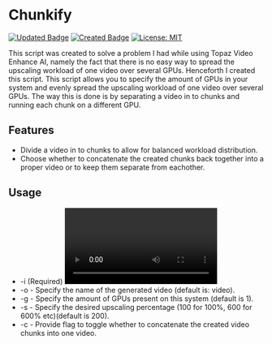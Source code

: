 # Chunkify

[![Updated Badge](https://badges.pufler.dev/updated/Teitoku42/Chunkify)](https://badges.pufler.dev)
[![Created Badge](https://badges.pufler.dev/created/Teitoku42/Chunkify)](https://badges.pufler.dev)
[![License: MIT](https://img.shields.io/badge/License-MIT-yellow.svg)](https://opensource.org/licenses/MIT)

This script was created to solve a problem I had while using Topaz Video Enhance AI, namely the fact that there is
no easy way to spread the upscaling workload of one video over several GPUs. Henceforth I created this script.
This script allows you to specify the amount of GPUs in your system and evenly spread the upscaling workload of one
video over several GPUs. The way this is done is by separating a video in to chunks and running each chunk on a
different GPU.

## Features
- Divide a video in to chunks to allow for balanced workload distribution.
- Choose whether to concatenate the created chunks back together into a proper video or to keep them separate from
eachother.

## Usage
- -i (Required) <Video input path> - Specify the video to upscale.
- -o <Output name> - Specify the name of the generated video (default is: video).
- -g <GPU count> - Specify the amount of GPUs present on this system (default is 1).
- -s <Scale> - Specify the desired upscaling percentage (100 for 100%, 600 for 600% etc)(default is 200).
- -c - Provide flag to toggle whether to concatenate the created video chunks into one video.
